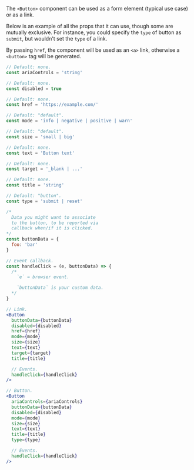 The `<Button>` component can be used as a form element (typical use case) or as a link.

Below is an example of all the props that it can use, though some are mutually exclusive. For instance, you could specify the `type` of button as `submit`, but wouldn't set the `type` of a link.

By passing `href`, the component will be used as an `<a>` link, otherwise a `<button>` tag will be generated.

```js
// Default: none.
const ariaControls = 'string'

// Default: none.
const disabled = true

// Default: none.
const href = 'https://example.com/'

// Default: "default".
const mode = 'info | negative | positive | warn'

// Default: "default".
const size = 'small | big'

// Default: none.
const text = 'Button text'

// Default: none.
const target = '_blank | ...'

// Default: none.
const title = 'string'

// Default: "button".
const type = 'submit | reset'

/*
  Data you might want to associate
  to the button, to be reported via
  callback when/if it is clicked.
*/
const buttonData = {
  foo: 'bar'
}

// Event callback.
const handleClick = (e, buttonData) => {
  /*
    `e` = browser event.

    `buttonData` is your custom data.
  */
}
```

```jsx
// Link.
<Button
  buttonData={buttonData}
  disabled={disabled}
  href={href}
  mode={mode}
  size={size}
  text={text}
  target={target}
  title={title}

  // Events.
  handleClick={handleClick}
/>
```

```jsx
// Button.
<Button
  ariaControls={ariaControls}
  buttonData={buttonData}
  disabled={disabled}
  mode={mode}
  size={size}
  text={text}
  title={title}
  type={type}

  // Events.
  handleClick={handleClick}
/>
```